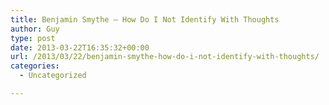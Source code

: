```yaml
---
title: Benjamin Smythe – How Do I Not Identify With Thoughts
author: Guy
type: post
date: 2013-03-22T16:35:32+00:00
url: /2013/03/22/benjamin-smythe-how-do-i-not-identify-with-thoughts/
categories:
  - Uncategorized

---
```

